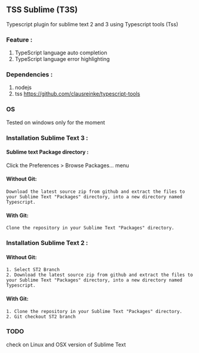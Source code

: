 TSS Sublime (T3S)
----------------------------------------------------------------------------

Typescript plugin for sublime text 2 and 3 using Typescript tools (Tss)


### Feature :
1. TypeScript language auto completion
2. TypeScript language error highlighting


### Dependencies :
1. nodejs
2. tss https://github.com/clausreinke/typescript-tools

### OS
Tested on windows only for the moment

### Installation Sublime Text 3 :

#### Sublime text Package directory :
Click the Preferences > Browse Packages… menu


#### Without Git: 
	Download the latest source zip from github and extract the files to your Sublime Text "Packages" directory, into a new directory named Typescript.

#### With Git: 
	Clone the repository in your Sublime Text "Packages" directory.


### Installation Sublime Text 2 :

#### Without Git: 
	1. Select ST2 Branch
	2. Download the latest source zip from github and extract the files to your Sublime Text "Packages" directory, into a new directory named Typescript.

#### With Git: 
	1. Clone the repository in your Sublime Text "Packages" directory.
	2. Git checkout ST2 branch


### TODO
check on Linux and OSX version of Sublime Text

